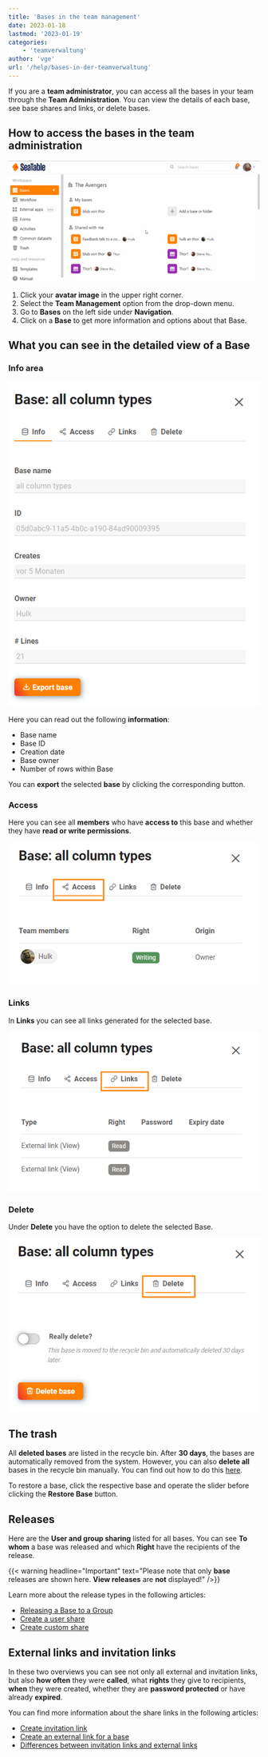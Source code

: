 ```yaml
---
title: 'Bases in the team management'
date: 2023-01-18
lastmod: '2023-01-19'
categories:
    - 'teamverwaltung'
author: 'vge'
url: '/help/bases-in-der-teamverwaltung'
---
```


If you are a **team administrator**, you can access all the bases in your team through the **Team Administration**. You can view the details of each base, see base shares and links, or delete bases.

## How to access the bases in the team administration

![Bases in the team management](images/bases-in-der-teamverwaltung.gif)

1. Click your **avatar image** in the upper right corner.
2. Select the **Team Management** option from the drop-down menu.
3. Go to **Bases** on the left side under **Navigation**.
4. Click on a **Base** to get more information and options about that Base.

## What you can see in the detailed view of a Base

### Info area

![Basedetail display](images/Basedetailanzeige-1.png)

Here you can read out the following **information**:

- Base name
- Base ID
- Creation date
- Base owner
- Number of rows within Base

You can **export** the selected **base** by clicking the corresponding button.

### Access

Here you can see all **members** who have **access to** this base and whether they have **read or write permissions**.

![Access](images/Access-1.png)

### Links

In **Links** you can see all links generated for the selected base.

![Links](images/Links-1.png)

### Delete

Under **Delete** you have the option to delete the selected Base.

![Delete](images/Delete-1.png)

## The trash

All **deleted bases** are listed in the recycle bin. After **30 days**, the bases are automatically removed from the system. However, you can also **delete all** bases in the recycle bin manually. You can find out how to do this [here](https://seatable.io/en/docs/teamverwaltung/den-papierkorb-in-der-teamverwaltung-leeren/).

To restore a base, click the respective base and operate the slider before clicking the **Restore Base** button.

## Releases

Here are the **User and group sharing** listed for all bases. You can see **To whom** a base was released and which **Right** have the recipients of the release.

{{< warning  headline="Important"  text="Please note that only **base** releases are shown here. **View releases** are **not** displayed!" />}}

Learn more about the release types in the following articles:

- [Releasing a Base to a Group](https://seatable.io/en/docs/freigabelinks/freigabe-einer-base-an-eine-gruppe/)
- [Create a user share](https://seatable.io/en/docs/freigabelinks/anlegen-einer-benutzerfreigabe/)
- [Create custom share](https://seatable.io/en/docs/berechtigungen/benutzerdefinierte-freigabe-erstellen/)

## External links and invitation links

In these two overviews you can see not only all external and invitation links, but also **how often** they were **called**, what **rights** they give to recipients, **when** they were created, whether they are **password protected** or have already **expired**.

You can find more information about the share links in the following articles:

- [Create invitation link](https://seatable.io/en/docs/freigabelinks/einladungs-link-erklaert/)
- [Create an external link for a base](https://seatable.io/en/docs/freigabelinks/externer-link-erklaert/)
- [Differences between invitation links and external links](https://seatable.io/en/docs/freigabelinks/unterschiede-zwischen-einladungs-links-und-externen-links/)

